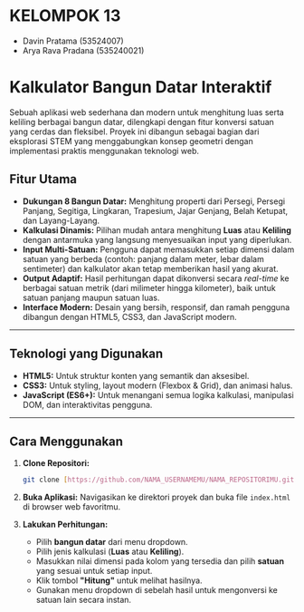 # KELOMPOK 13
- Davin Pratama (53524007)
- Arya Rava Pradana (535240021) 


# Kalkulator Bangun Datar Interaktif

Sebuah aplikasi web sederhana dan modern untuk menghitung luas serta keliling berbagai bangun datar, dilengkapi dengan fitur konversi satuan yang cerdas dan fleksibel. Proyek ini dibangun sebagai bagian dari eksplorasi STEM yang menggabungkan konsep geometri dengan implementasi praktis menggunakan teknologi web.



## Fitur Utama

- **Dukungan 8 Bangun Datar:** Menghitung properti dari Persegi, Persegi Panjang, Segitiga, Lingkaran, Trapesium, Jajar Genjang, Belah Ketupat, dan Layang-Layang.
- **Kalkulasi Dinamis:** Pilihan mudah antara menghitung **Luas** atau **Keliling** dengan antarmuka yang langsung menyesuaikan input yang diperlukan.
- **Input Multi-Satuan:** Pengguna dapat memasukkan setiap dimensi dalam satuan yang berbeda (contoh: panjang dalam meter, lebar dalam sentimeter) dan kalkulator akan tetap memberikan hasil yang akurat.
- **Output Adaptif:** Hasil perhitungan dapat dikonversi secara *real-time* ke berbagai satuan metrik (dari milimeter hingga kilometer), baik untuk satuan panjang maupun satuan luas.
- **Interface Modern:** Desain yang bersih, responsif, dan ramah pengguna dibangun dengan HTML5, CSS3, dan JavaScript modern.

---

## Teknologi yang Digunakan

- **HTML5:** Untuk struktur konten yang semantik dan aksesibel.
- **CSS3:** Untuk styling, layout modern (Flexbox & Grid), dan animasi halus.
- **JavaScript (ES6+):** Untuk menangani semua logika kalkulasi, manipulasi DOM, dan interaktivitas pengguna.

---

## Cara Menggunakan

1.  **Clone Repositori:**
    ```bash
    git clone [https://github.com/NAMA_USERNAMEMU/NAMA_REPOSITORIMU.git](https://github.com/NAMA_USERNAMEMU/NAMA_REPOSITORIMU.git)
    ```
2.  **Buka Aplikasi:**
    Navigasikan ke direktori proyek dan buka file `index.html` di browser web favoritmu.

3.  **Lakukan Perhitungan:**
    - Pilih **bangun datar** dari menu dropdown.
    - Pilih jenis kalkulasi (**Luas** atau **Keliling**).
    - Masukkan nilai dimensi pada kolom yang tersedia dan pilih **satuan** yang sesuai untuk setiap input.
    - Klik tombol **"Hitung"** untuk melihat hasilnya.
    - Gunakan menu dropdown di sebelah hasil untuk mengonversi ke satuan lain secara instan.
